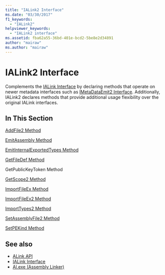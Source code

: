 ```yaml
---
title: "IALink2 Interface"
ms.date: "03/30/2017"
f1_keywords: 
  - "IALink2"
helpviewer_keywords: 
  - "IALink2 interface"
ms.assetid: fba62a55-36bd-401e-bcd2-5be8e2d34891
author: "mairaw"
ms.author: "mairaw"
---
```

# IALink2 Interface
Complements the [IALink Interface](../../../../docs/framework/unmanaged-api/alink/ialink-interface.md) by declaring methods that operate on newer metadata interfaces such as [IMetaDataEmit2 Interface](../../../../docs/framework/unmanaged-api/metadata/imetadataemit2-interface.md). Additionally, IALink2 declares methods that provide additional usage flexibility over the original IALink interfaces.  
  
## In This Section  
 [AddFile2 Method](../../../../docs/framework/unmanaged-api/alink/addfile2-method.md)  
  
 [EmitAssembly Method](../../../../docs/framework/unmanaged-api/alink/emitassembly-method.md)  
  
 [EmitInternalExportedTypes Method](../../../../docs/framework/unmanaged-api/alink/emitinternalexportedtypes-method.md)  
  
 [GetFileDef Method](../../../../docs/framework/unmanaged-api/alink/getfiledef-method.md)  
  
 GetPublicKeyToken Method  
  
 [GetScope2 Method](../../../../docs/framework/unmanaged-api/alink/getscope2-method.md)  
  
 [ImportFileEx Method](../../../../docs/framework/unmanaged-api/alink/importfileex-method.md)  
  
 [ImportFileEx2 Method](../../../../docs/framework/unmanaged-api/alink/importfileex2-method.md)  
  
 [ImportTypes2 Method](../../../../docs/framework/unmanaged-api/alink/importtypes2-method.md)  
  
 [SetAssemblyFile2 Method](../../../../docs/framework/unmanaged-api/alink/setassemblyfile2-method.md)  
  
 [SetPEKind Method](../../../../docs/framework/unmanaged-api/alink/setpekind-method.md)  
  
## See also

- [ALink API](../../../../docs/framework/unmanaged-api/alink/index.md)
- [IALink Interface](../../../../docs/framework/unmanaged-api/alink/ialink-interface.md)
- [Al.exe (Assembly Linker)](../../../../docs/framework/tools/al-exe-assembly-linker.md)
